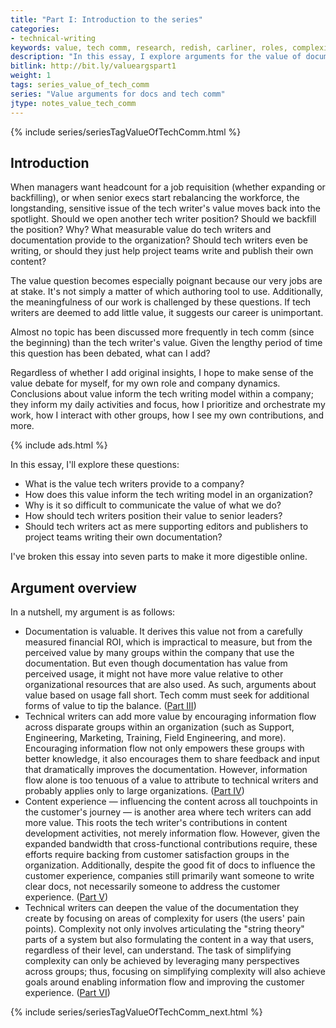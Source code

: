 ```yaml
---
title: "Part I: Introduction to the series"
categories:
- technical-writing
keywords: value, tech comm, research, redish, carliner, roles, complexity, organizational status
description: "In this essay, I explore arguments for the value of documentation and technical writers in an organization. Although metrics usually fall short as a way to measure value, documentation's value can be established in part through usage. Technical writers can also contribute value by enabling information flow, influencing the content touchpoints along the user's journey, and by simplifying complexity for users."
bitlink: http://bit.ly/valueargspart1
weight: 1
tags: series_value_of_tech_comm
series: "Value arguments for docs and tech comm"
jtype: notes_value_tech_comm
---
```


{% include series/seriesTagValueOfTechComm.html %}

## Introduction

When managers want headcount for a job requisition (whether expanding or backfilling), or when senior execs start rebalancing the workforce, the longstanding, sensitive issue of the tech writer's value moves back into the spotlight. Should we open another tech writer position? Should we backfill the position? Why? What measurable value do tech writers and documentation provide to the organization? Should tech writers even be writing, or should they just help project teams write and publish their own content?

The value question becomes especially poignant because our very jobs are at stake. It's not simply a matter of which authoring tool to use. Additionally, the meaningfulness of our work is challenged by these questions. If tech writers are deemed to add little value, it suggests our career is unimportant.

Almost no topic has been discussed more frequently in tech comm (since the beginning) than the tech writer's value. Given the lengthy period of time this question has been debated, what can I add?

Regardless of whether I add original insights, I hope to make sense of the value debate for myself, for my own role and company dynamics. Conclusions about value inform the tech writing model within a company; they inform my daily activities and focus, how I prioritize and orchestrate my work, how I interact with other groups, how I see my own contributions, and more.

{% include ads.html %}

In this essay, I'll explore these questions:

* What is the value tech writers provide to a company?
* How does this value inform the tech writing model in an organization?
* Why is it so difficult to communicate the value of what we do?
* How should tech writers position their value to senior leaders?
* Should tech writers act as mere supporting editors and publishers to project teams writing their own documentation?

I've broken this essay into seven parts to make it more digestible online.

## Argument overview

In a nutshell, my argument is as follows:

* Documentation is valuable. It derives this value not from a carefully measured financial ROI, which is impractical to measure, but from the perceived value by many groups within the company that use the documentation. But even though documentation has value from perceived usage, it might not have more value relative to other organizational resources that are also used. As such, arguments about value based on usage fall short. Tech comm must seek for additional forms of value to tip the balance. ([Part III](/2017/12/28/value-of-tech-comm-in-company-part3))
* Technical writers can add more value by encouraging information flow across disparate groups within an organization (such as Support, Engineering, Marketing, Training, Field Engineering, and more). Encouraging information flow not only empowers these groups with better knowledge, it also encourages them to share feedback and input that dramatically improves the documentation. However, information flow alone is too tenuous of a value to attribute to technical writers and probably applies only to large organizations. ([Part IV](/2017/12/28/value-of-tech-comm-in-company-part4))
* Content experience &mdash; influencing the content across all touchpoints in the customer's journey &mdash; is another area where tech writers can add more value. This roots the tech writer's contributions in content development activities, not merely information flow. However, given the expanded bandwidth that cross-functional contributions require, these efforts require backing from customer satisfaction groups in the organization. Additionally, despite the good fit of docs to influence the customer experience, companies still primarily want someone to write clear docs, not necessarily someone to address the customer experience. ([Part V](/2017/12/28/value-of-tech-comm-in-company-part5))
* Technical writers can deepen the value of the documentation they create by focusing on areas of complexity for users (the users' pain points). Complexity not only involves articulating the "string theory" parts of a system but also formulating the content in a way that users, regardless of their level, can understand. The task of simplifying complexity can only be achieved by leveraging many perspectives across groups; thus, focusing on simplifying complexity will also achieve goals around enabling information flow and improving the customer experience. ([Part VI](/2017/12/28/value-of-tech-comm-in-company-part6))

{% include series/seriesTagValueOfTechComm_next.html %}
